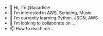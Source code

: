 - 👋 Hi, I’m @tacarlisle
- 👀 I’m interested in AWS, Scripting, Music
- 🌱 I’m currently learning Python, JSON, AWS
- 💞️ I’m looking to collaborate on ...
- 📫 How to reach me ...

<!---
tacarlisle/tacarlisle is a ✨ special ✨ repository because its `README.md` (this file) appears on your GitHub profile.
You can click the Preview link to take a look at your changes.
--->

